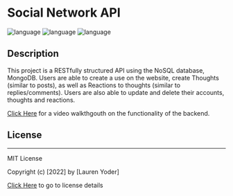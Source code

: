 # Social Network API

  ![language](https://img.shields.io/badge/Express.js-^4.17.1-yellow)
  ![language](https://img.shields.io/badge/MongoDB-update-blue)
  ![language](https://img.shields.io/badge/Mongoose-update-green)


## Description

This project is a RESTfully structured API using the NoSQL database, MongoDB. Users are able to create a use on the website, create Thoughts (similar to posts), as well as Reactions to thoughts (similar to replies/comments). Users are also able to update and delete their accounts, thoughts and reactions.

[Click Here](https://drive.google.com/file/d/1TpmLUiQBLYoi6oeM50dLySzhgJsdf0Mh/view) for a video walkthgouth on the functionality of the backend.

## License

  -----------------------

  MIT License 

  Copyright (c) [2022] by [Lauren Yoder]

  [Click Here](https://choosealicense.com/licenses/mit/) to go to license details
